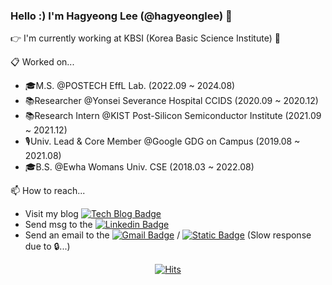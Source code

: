 ### Hello :) I'm Hagyeong Lee (@hagyeonglee) 👋

👉 I'm currently working at KBSI (Korea Basic Science Institute) 🌱

📋 Worked on...
- 🎓M.S. @POSTECH EffL Lab. (2022.09 ~ 2024.08)
- 📚Researcher @Yonsei Severance Hospital CCIDS (2020.09 ~ 2020.12)
- 📚Research Intern @KIST Post-Silicon Semiconductor Institute (2021.09 ~ 2021.12)
- 🎙️Univ. Lead & Core Member @Google GDG on Campus (2019.08 ~ 2021.08)
- 🎓B.S. @Ewha Womans Univ. CSE (2018.03 ~ 2022.08)

📫 How to reach... 
- Visit my blog [![Tech Blog Badge](http://img.shields.io/badge/-Tech%20blog-black?style=flat-square&logo=github&link=https://zzsza.github.io/)](https://hagyeonglee.github.io)
- Send msg to the [![Linkedin Badge](https://img.shields.io/badge/-LinkedIn-blue?style=flat-square&logo=Linkedin&logoColor=white&link=https://www.linkedin.com/in/hagyeong-lee-1b342520b/)](https://www.linkedin.com/in/hagyeong-lee-1b342520b/)
- Send an email to the [![Gmail Badge](https://img.shields.io/badge/Gmail-d14836?style=flat-square&logo=Gmail&logoColor=white&link=mailto:lhgy0708@gmail.com)](mailto:hagyeongleee@gmail.com) / [![Static Badge](https://img.shields.io/badge/KBSI%20mail-0047ab)](mailto:lhgy0708@kbsi.re.kr) (Slow response due to 🔒...)

<!--
/ [![Static Badge](https://img.shields.io/badge/KBSI%20Email-0082D8&link=mailto:lhgy0708@kbsi.re.kr)](mailto:lhgy0708@kbsi.re.kr)

📚📚🎓🎓
🌱 I’m currently interested in
- Evaluation using LLM
- Neural Codec, Data Compression
- Machine Learning (Fairness, Accountability, and Transparency)

📫 How to reach me: hagyeonglee@postech.ac.kr   [![Gmail Badge](https://img.shields.io/badge/Gmail-d14836?style=flat-square&logo=Gmail&logoColor=white&link=mailto:lhgy0708@gmail.com)](mailto:hagyeonglee@postech.ac.kr) [![Linkedin Badge](https://img.shields.io/badge/-LinkedIn-blue?style=flat-square&logo=Linkedin&logoColor=white&link=https://www.linkedin.com/in/hagyeong-lee-1b342520b/)](https://www.linkedin.com/in/hagyeong-lee-1b342520b/)



**hagyeonglee/hagyeonglee** is a ✨ _special_ ✨ repository because its `README.md` (this file) appears on your GitHub profile.

Here are some ideas to get you started:

- 🔭 I’m currently working on ...
- 🌱 I’m currently learning ...
- 👯 I’m looking to collaborate on ...
- 🤔 I’m looking for help with ...
- 💬 Ask me about ...
- 📫 How to reach me: ...
- 😄 Pronouns: ...
- ⚡ Fun fact: ...
👉 I’m currently working on
-->
<!-- &hide=stars,commits,prs,issues,contribs -->
<!--[![Anurag's github stats](https://github-readme-stats.vercel.app/api?username=Hagyeong&show_icons=true&count_private=true&theme=algolia)](https://github.com/anuraghazra/github-readme-stats)-->
<!--[![Top Langs](https://github-readme-stats.vercel.app/api/top-langs/?username=Hagyeong&layout=compact&theme=algolia&hide=javascript,html)](https://github.com/anuraghazra/github-readme-stats)-->

<!--
[![Tech Blog Badge](http://img.shields.io/badge/-Tech%20blog-black?style=flat-square&logo=github&link=https://zzsza.github.io/)](https://zzsza.github.io/)
	
  [![Linkedin Badge](https://img.shields.io/badge/-LinkedIn-blue?style=flat-square&logo=Linkedin&logoColor=white&link=https://www.linkedin.com/in/seong-yun-byeon-8183a8113/)](https://www.linkedin.com/in/seong-yun-byeon-8183a8113/)
	
  [![Youtube Badge](https://img.shields.io/badge/Youtube-ff0000?style=flat-square&logo=youtube&link=https://www.youtube.com/c/kyleschool)](https://www.youtube.com/c/kyleschool)
	
  [![Facebook Badge](https://img.shields.io/badge/facebook-1877f2?style=flat-square&logo=facebook&logoColor=white&link=https://www.facebook.com/zzsza)](https://www.facebook.com/zzsza)
	
	

-->

<div align=center>
	
  [![Hits](https://hits.seeyoufarm.com/api/count/incr/badge.svg?url=https%3A%2F%2Fgithub.com%2Fzzsza)](https://hits.seeyoufarm.com) 
	
</div>

